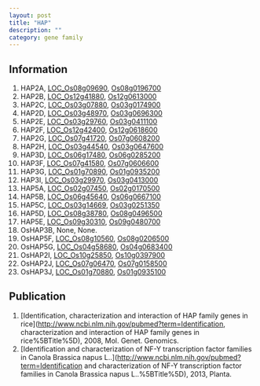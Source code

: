 ```yaml
---
layout: post
title: "HAP"
description: ""
category: gene family
---
```


## Information
1. HAP2A, [LOC_Os08g09690](http://rice.plantbiology.msu.edu/cgi-bin/ORF_infopage.cgi?orf=LOC_Os08g09690), [Os08g0196700](http://rapdb.dna.affrc.go.jp/viewer/gbrowse_details/irgsp1?name=Os08g0196700)
2. HAP2B, [LOC_Os12g41880](http://rice.plantbiology.msu.edu/cgi-bin/ORF_infopage.cgi?orf=LOC_Os12g41880), [Os12g0613000](http://rapdb.dna.affrc.go.jp/viewer/gbrowse_details/irgsp1?name=Os12g0613000)
3. HAP2C, [LOC_Os03g07880](http://rice.plantbiology.msu.edu/cgi-bin/ORF_infopage.cgi?orf=LOC_Os03g07880), [Os03g0174900](http://rapdb.dna.affrc.go.jp/viewer/gbrowse_details/irgsp1?name=Os03g0174900)
4. HAP2D, [LOC_Os03g48970](http://rice.plantbiology.msu.edu/cgi-bin/ORF_infopage.cgi?orf=LOC_Os03g48970), [Os03g0696300](http://rapdb.dna.affrc.go.jp/viewer/gbrowse_details/irgsp1?name=Os03g0696300)
5. HAP2E, [LOC_Os03g29760](http://rice.plantbiology.msu.edu/cgi-bin/ORF_infopage.cgi?orf=LOC_Os03g29760), [Os03g0411100](http://rapdb.dna.affrc.go.jp/viewer/gbrowse_details/irgsp1?name=Os03g0411100)
6. HAP2F, [LOC_Os12g42400](http://rice.plantbiology.msu.edu/cgi-bin/ORF_infopage.cgi?orf=LOC_Os12g42400), [Os12g0618600](http://rapdb.dna.affrc.go.jp/viewer/gbrowse_details/irgsp1?name=Os12g0618600)
7. HAP2G, [LOC_Os07g41720](http://rice.plantbiology.msu.edu/cgi-bin/ORF_infopage.cgi?orf=LOC_Os07g41720), [Os07g0608200](http://rapdb.dna.affrc.go.jp/viewer/gbrowse_details/irgsp1?name=Os07g0608200)
8. HAP2H, [LOC_Os03g44540](http://rice.plantbiology.msu.edu/cgi-bin/ORF_infopage.cgi?orf=LOC_Os03g44540), [Os03g0647600](http://rapdb.dna.affrc.go.jp/viewer/gbrowse_details/irgsp1?name=Os03g0647600)
9. HAP3D, [LOC_Os06g17480](http://rice.plantbiology.msu.edu/cgi-bin/ORF_infopage.cgi?orf=LOC_Os06g17480), [Os06g0285200](http://rapdb.dna.affrc.go.jp/viewer/gbrowse_details/irgsp1?name=Os06g0285200)
10. HAP3F, [LOC_Os07g41580](http://rice.plantbiology.msu.edu/cgi-bin/ORF_infopage.cgi?orf=LOC_Os07g41580), [Os07g0606600](http://rapdb.dna.affrc.go.jp/viewer/gbrowse_details/irgsp1?name=Os07g0606600)
11. HAP3G, [LOC_Os01g70890](http://rice.plantbiology.msu.edu/cgi-bin/ORF_infopage.cgi?orf=LOC_Os01g70890), [Os01g0935200](http://rapdb.dna.affrc.go.jp/viewer/gbrowse_details/irgsp1?name=Os01g0935200)
12. HAP3I, [LOC_Os03g29970](http://rice.plantbiology.msu.edu/cgi-bin/ORF_infopage.cgi?orf=LOC_Os03g29970), [Os03g0413000](http://rapdb.dna.affrc.go.jp/viewer/gbrowse_details/irgsp1?name=Os03g0413000)
13. HAP5A, [LOC_Os02g07450](http://rice.plantbiology.msu.edu/cgi-bin/ORF_infopage.cgi?orf=LOC_Os02g07450), [Os02g0170500](http://rapdb.dna.affrc.go.jp/viewer/gbrowse_details/irgsp1?name=Os02g0170500)
14. HAP5B, [LOC_Os06g45640](http://rice.plantbiology.msu.edu/cgi-bin/ORF_infopage.cgi?orf=LOC_Os06g45640), [Os06g0667100](http://rapdb.dna.affrc.go.jp/viewer/gbrowse_details/irgsp1?name=Os06g0667100)
15. HAP5C, [LOC_Os03g14669](http://rice.plantbiology.msu.edu/cgi-bin/ORF_infopage.cgi?orf=LOC_Os03g14669), [Os03g0251350](http://rapdb.dna.affrc.go.jp/viewer/gbrowse_details/irgsp1?name=Os03g0251350)
16. HAP5D, [LOC_Os08g38780](http://rice.plantbiology.msu.edu/cgi-bin/ORF_infopage.cgi?orf=LOC_Os08g38780), [Os08g0496500](http://rapdb.dna.affrc.go.jp/viewer/gbrowse_details/irgsp1?name=Os08g0496500)
17. HAP5E, [LOC_Os09g30310](http://rice.plantbiology.msu.edu/cgi-bin/ORF_infopage.cgi?orf=LOC_Os09g30310), [Os09g0480700](http://rapdb.dna.affrc.go.jp/viewer/gbrowse_details/irgsp1?name=Os09g0480700)
18. OsHAP3B, None, None.
19. OsHAP5F, [LOC_Os08g10560](http://rice.plantbiology.msu.edu/cgi-bin/ORF_infopage.cgi?orf=LOC_Os08g10560), [Os08g0206500](http://rapdb.dna.affrc.go.jp/viewer/gbrowse_details/irgsp1?name=Os08g0206500)
20. OsHAP5G, [LOC_Os04g58680](http://rice.plantbiology.msu.edu/cgi-bin/ORF_infopage.cgi?orf=LOC_Os04g58680), [Os04g0683400](http://rapdb.dna.affrc.go.jp/viewer/gbrowse_details/irgsp1?name=Os04g0683400)
21. OsHAP2I, [LOC_Os10g25850](http://rice.plantbiology.msu.edu/cgi-bin/ORF_infopage.cgi?orf=LOC_Os10g25850), [Os10g0397900](http://rapdb.dna.affrc.go.jp/viewer/gbrowse_details/irgsp1?name=Os10g0397900)
22. OsHAP2J, [LOC_Os07g06470](http://rice.plantbiology.msu.edu/cgi-bin/ORF_infopage.cgi?orf=LOC_Os07g06470), [Os07g0158500](http://rapdb.dna.affrc.go.jp/viewer/gbrowse_details/irgsp1?name=Os07g0158500)
23. OsHAP3J, [LOC_Os01g70880](http://rice.plantbiology.msu.edu/cgi-bin/ORF_infopage.cgi?orf=LOC_Os01g70880), [Os01g0935100](http://rapdb.dna.affrc.go.jp/viewer/gbrowse_details/irgsp1?name=Os01g0935100)

## Publication
1. [Identification, characterization and interaction of HAP family genes in rice](http://www.ncbi.nlm.nih.gov/pubmed?term=Identification, characterization and interaction of HAP family genes in rice%5BTitle%5D), 2008, Mol. Genet. Genomics.
2. [Identification and characterization of NF-Y transcription factor families in Canola Brassica napus L..](http://www.ncbi.nlm.nih.gov/pubmed?term=Identification and characterization of NF-Y transcription factor families in Canola Brassica napus L..%5BTitle%5D), 2013, Planta.


